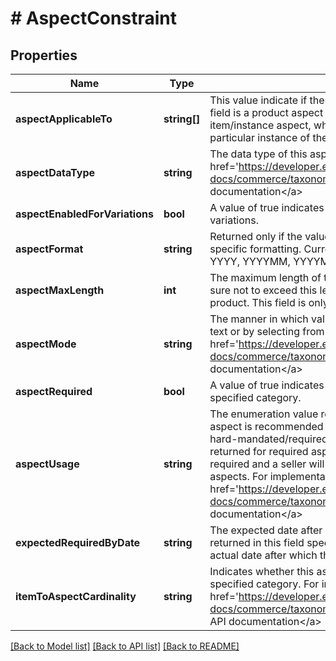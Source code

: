 # # AspectConstraint

## Properties

Name | Type | Description | Notes
------------ | ------------- | ------------- | -------------
**aspectApplicableTo** | **string[]** | This value indicate if the aspect identified by the aspects.localizedAspectName field is a product aspect (relevant to catalog products in the category) or an item/instance aspect, which is an aspect whose value will vary based on a particular instance of the product. | [optional]
**aspectDataType** | **string** | The data type of this aspect. For implementation help, refer to &lt;a href&#x3D;&#39;https://developer.ebay.com/api-docs/commerce/taxonomy/types/txn:AspectDataTypeEnum&#39;&gt;eBay API documentation&lt;/a&gt; | [optional]
**aspectEnabledForVariations** | **bool** | A value of true indicates that this aspect can be used to help identify item variations. | [optional]
**aspectFormat** | **string** | Returned only if the value of aspectDataType identifies a data type that requires specific formatting. Currently, this field provides formatting hints as follows: DATE: YYYY, YYYYMM, YYYYMMDD NUMBER: int32, double | [optional]
**aspectMaxLength** | **int** | The maximum length of the item/instance aspect&#39;s value. The seller must make sure not to exceed this length when specifying the instance aspect&#39;s value for a product. This field is only returned for instance aspects. | [optional]
**aspectMode** | **string** | The manner in which values of this aspect must be specified by the seller (as free text or by selecting from available options). For implementation help, refer to &lt;a href&#x3D;&#39;https://developer.ebay.com/api-docs/commerce/taxonomy/types/txn:AspectModeEnum&#39;&gt;eBay API documentation&lt;/a&gt; | [optional]
**aspectRequired** | **bool** | A value of true indicates that this aspect is required when offering items in the specified category. | [optional]
**aspectUsage** | **string** | The enumeration value returned in this field will indicate if the corresponding aspect is recommended or optional. Note: This field is always returned, even for hard-mandated/required aspects (where aspectRequired: true). The value returned for required aspects will be RECOMMENDED, but they are actually required and a seller will be blocked from listing or revising an item without these aspects. For implementation help, refer to &lt;a href&#x3D;&#39;https://developer.ebay.com/api-docs/commerce/taxonomy/types/txn:AspectUsageEnum&#39;&gt;eBay API documentation&lt;/a&gt; | [optional]
**expectedRequiredByDate** | **string** | The expected date after which the aspect will be required. Note: The value returned in this field specifies only an approximate date, which may not reflect the actual date after which the aspect is required. | [optional]
**itemToAspectCardinality** | **string** | Indicates whether this aspect can accept single or multiple values for items in the specified category. For implementation help, refer to &lt;a href&#x3D;&#39;https://developer.ebay.com/api-docs/commerce/taxonomy/types/txn:ItemToAspectCardinalityEnum&#39;&gt;eBay API documentation&lt;/a&gt; | [optional]

[[Back to Model list]](../../README.md#models) [[Back to API list]](../../README.md#endpoints) [[Back to README]](../../README.md)
